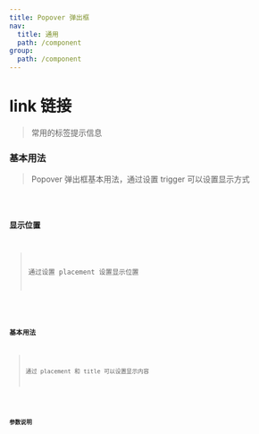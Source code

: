 ```yaml
---
title: Popover 弹出框
nav:
  title: 通用
  path: /component
group:
  path: /component
---
```


# link 链接

> 常用的标签提示信息

### 基本用法

> Popover 弹出框基本用法，通过设置 trigger 可以设置显示方式

<code src="./demo/index1.tsx" />

### 显示位置

> 通过设置 placement 设置显示位置

<code src="./demo/index2.tsx" />

### 基本用法

> 通过 placement 和 title 可以设置显示内容

<code src="./demo/index3.tsx" />

### 参数说明

<API src="./index.tsx" />
